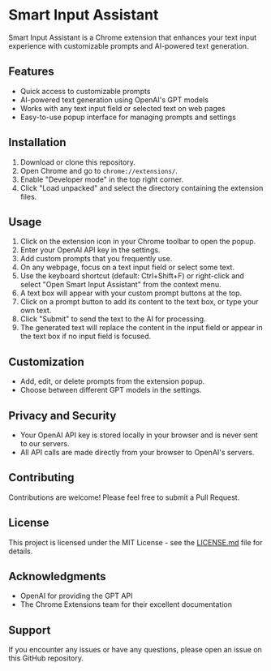 # Smart Input Assistant

Smart Input Assistant is a Chrome extension that enhances your text input experience with customizable prompts and AI-powered text generation.

## Features

- Quick access to customizable prompts
- AI-powered text generation using OpenAI's GPT models
- Works with any text input field or selected text on web pages
- Easy-to-use popup interface for managing prompts and settings

## Installation

1. Download or clone this repository.
2. Open Chrome and go to `chrome://extensions/`.
3. Enable "Developer mode" in the top right corner.
4. Click "Load unpacked" and select the directory containing the extension files.

## Usage

1. Click on the extension icon in your Chrome toolbar to open the popup.
2. Enter your OpenAI API key in the settings.
3. Add custom prompts that you frequently use.
4. On any webpage, focus on a text input field or select some text.
5. Use the keyboard shortcut (default: Ctrl+Shift+F) or right-click and select "Open Smart Input Assistant" from the context menu.
6. A text box will appear with your custom prompt buttons at the top.
7. Click on a prompt button to add its content to the text box, or type your own text.
8. Click "Submit" to send the text to the AI for processing.
9. The generated text will replace the content in the input field or appear in the text box if no input field is focused.

## Customization

- Add, edit, or delete prompts from the extension popup.
- Choose between different GPT models in the settings.

## Privacy and Security

- Your OpenAI API key is stored locally in your browser and is never sent to our servers.
- All API calls are made directly from your browser to OpenAI's servers.

## Contributing

Contributions are welcome! Please feel free to submit a Pull Request.

## License

This project is licensed under the MIT License - see the [LICENSE.md](LICENSE.md) file for details.

## Acknowledgments

- OpenAI for providing the GPT API
- The Chrome Extensions team for their excellent documentation

## Support

If you encounter any issues or have any questions, please open an issue on this GitHub repository.
